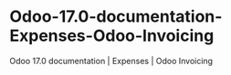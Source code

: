 # Odoo-17.0-documentation-Expenses-Odoo-Invoicing
Odoo 17.0 documentation | Expenses | Odoo Invoicing

